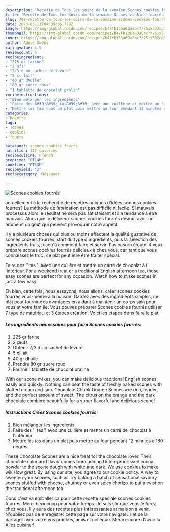 ```yaml
---
description: "Recette de Tous les soirs de la semaine Scones cookies fourrés"
title: "Recette de Tous les soirs de la semaine Scones cookies fourrés"
slug: 708-recette-de-tous-les-soirs-de-la-semaine-scones-cookies-fourres
date: 2020-05-11T04:39:06.729Z
image: https://img-global.cpcdn.com/recipes/b47fb136a63a8bc7/751x532cq70/scones-cookies-fourres-photo-principale-de-la-recette.jpg
thumbnail: https://img-global.cpcdn.com/recipes/b47fb136a63a8bc7/751x532cq70/scones-cookies-fourres-photo-principale-de-la-recette.jpg
cover: https://img-global.cpcdn.com/recipes/b47fb136a63a8bc7/751x532cq70/scones-cookies-fourres-photo-principale-de-la-recette.jpg
author: Adele Owens
ratingvalue: 4.5
reviewcount: 6
recipeingredient:
- "225 gr farine"
- "2 ufs"
- "2/3 d un sachet de levure"
- "5 cl lait"
- "40 gr dhuile"
- "80 gr sucre roux"
- "1 tablette de chocolat pralin"
recipeinstructions:
- "Bien mélanger les ingredients"
- "Faire des &#39;&#39; tas&#39;&#39; avec une cuillère et mettre un carré de chocolat à l&#39;intérieur"
- "Mettre les tas dans un plat puis mettre au four pendant 12 minutes à 180 degrés"
categories:
- Recette
tags:
- scones
- cookies
- fourrs

katakunci: scones cookies fourrs 
nutrition: 127 calories
recipecuisine: French
preptime: "PT14M"
cooktime: "PT53M"
recipeyield: "3"
recipecategory: Déjeuner

---
```



![Scones cookies fourrés](https://img-global.cpcdn.com/recipes/b47fb136a63a8bc7/751x532cq70/scones-cookies-fourres-photo-principale-de-la-recette.jpg)

actuellement à la recherche de recettes uniques d'idées scones cookies fourrés? La méthode de fabrication est pas difficile ni facile. Si mauvais processus alors le résultat ne sera pas satisfaisant et il a tendance à être mauvais. Alors que le délicieux scones cookies fourrés devrait avoir un arôme et un goût qui peuvent provoquer notre appétit.

Il y a plusieurs choses qui plus ou moins affectent la qualité gustative de scones cookies fourrés, start du type d'ingrédients, puis la sélection des ingrédients frais, jusqu'à comment faire et servir. Pas besoin étourdi if veux prépare scones cookies fourrés délicieux à chez vous, car tant que vous connaissez le truc, ce plat peut être être traiter spécial.

Faire des &#39;&#39; tas &#39;&#39; avec une cuillère et mettre un carré de chocolat à l &#39;intérieur. For a weekend treat or a traditional English afternoon tea, these easy scones are perfect for any occasion. Watch how to make scones in just a few easy.


Eh bien, cette fois, nous essayons, nous allons, créer scones cookies fourrés vous-même à la maison. Gardez avec des ingrédients simples, ce plat peut fournir des avantages en aidant à maintenir un corps sain pour vous et votre famille. Vous pouvez préparer Scones cookies fourrés utiliser 7 type de matériau et 3 étapes création. Voici les étapes dans faire le plat.

<!--inarticleads1-->

##### Les ingrédients nécessaires pour faire Scones cookies fourrés:

1.  225 gr farine
1.  2 œufs
1. Obtenir 2/3 d un sachet de levure
1.  5 cl lait
1.  40 gr dhuile
1. Prendre 80 gr sucre roux
1. Fournir 1 tablette de chocolat praliné


With our scone mixes, you can make delicious traditional English scones easily and quickly. Nothing can beat the taste of freshly baked scones with clotted cream and jam. Chocolate Chunk Orange Scones are rich, tender, and the perfect amount of sweet. The citrus on the orange and the dark chocolate combine beautifully for a super flavorful and delicious scone! 

<!--inarticleads2-->

##### Instructions Créer Scones cookies fourrés:

1. Bien mélanger les ingredients
1. Faire des &#39;&#39; tas&#39;&#39; avec une cuillère et mettre un carré de chocolat à l&#39;intérieur
1. Mettre les tas dans un plat puis mettre au four pendant 12 minutes à 180 degrés


These Chocolate Scones are a nice treat for the chocolate lover. Their chocolate color and flavor comes from adding Dutch-processed cocoa powder to the scone dough with white and dark. We use cookies to make wikiHow great. By using our site, you agree to our cookie policy. A way to sweeten your scones, such as Try baking a batch of sensational savoury scones stuffed with cheese, chutney or even spicy chorizo to put a twist on the traditional afternoon tea. 


Donc c'est va emballer ça pour cette recette spéciale scones cookies fourrés. Merci beaucoup pour votre temps. Je suis sûr que vous le ferez chez vous. Il y aura des recettes plus  intéressantes at maison à venir. N'oubliez pas de enregistrer cette page sur votre navigateur et de la partager avec votre vos proches, amis et collègue. Merci encore d'avoir lu. Allez cuisiner!

